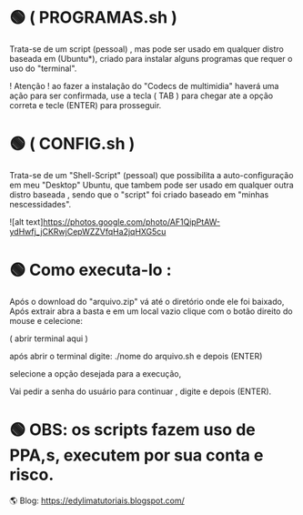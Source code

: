 # 🟢 ( PROGRAMAS.sh )
Trata-se de um script (pessoal) , mas pode ser usado em qualquer distro baseada em (Ubuntu*),
criado para instalar alguns programas que requer o uso do "terminal".

! Atenção ! ao fazer a instalação do "Codecs de multimidia" haverá uma ação para ser confirmada,
use a tecla ( TAB ) para chegar ate a opção correta e tecle (ENTER) para prosseguir.

# 🟢 ( CONFIG.sh ) 
Trata-se de um "Shell-Script" (pessoal) que possibilita a auto-configuração em meu "Desktop" Ubuntu,
que tambem pode ser usado em qualquer outra distro baseada ,
sendo que o "script" foi criado baseado em "minhas nescessidades".

![alt text]https://photos.google.com/photo/AF1QipPtAW-ydHwfj_jCKRwjCepWZZVfqHa2jqHXG5cu

# 🟢 Como executa-lo :
Após o download do "arquivo.zip" vá até o diretório onde ele foi baixado,
Após extrair abra a basta e em um local vazio clique com o botão direito do mouse e celecione:

( abrir terminal aqui )

após abrir o terminal digite: ./nome do arquivo.sh  e depois (ENTER)
 
selecione a opção desejada para a execução,

Vai pedir a senha do usuário para continuar , digite e depois (ENTER).

# 🟢 OBS: os scripts fazem uso de PPA,s, executem por sua conta e risco.

🌎 Blog: https://edylimatutoriais.blogspot.com/





